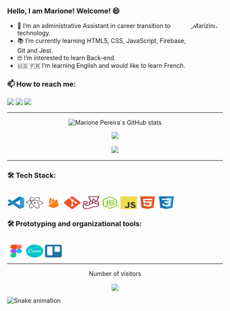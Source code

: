### Hello, I am Marione! Welcome!  :smile:
<img align="right" alt="Marizinha1" height="150" style="border-radius:50px;" src="https://i.pinimg.com/564x/be/22/32/be2232911ea8e8d56027d9eb9378a0ee.jpg"> 

- 🎯 I’m an administrative Assistant in career transition to technology.
- 📚 I’m currently learning HTML5, CSS, JavaScript, Firebase, Git and Jest.
- 🤓 I’m interested to learn Back-end.
- 🇺🇸 🇫🇷 I’m learning English and would like to learn French. 

###  📫 How to reach me:
<div>
    <a href = "mailto:mari.tainara@gmail.com"><img  aligh="center" src="https://img.shields.io/badge/-Gmail-%23333?style=for-the-badge&logo=gmail&logoColor=white" target="_blank"></a>
    <a href="https://www.linkedin.com/in/marione-tainara-da-sp/" target="_blank"><img  aligh="center" src="https://img.shields.io/badge/-LinkedIn-%230077B5?style=for-the-badge&logo=linkedin&logoColor=white" target="_blank"></a>
    <a href="https://t.me/marionepereira" target="_blank"><img src="https://img.shields.io/badge/Telegram-2CA5E0?style=for-the-badge&logo=telegram&logoColor=white"></a>
</div>



--------------------------------------------------
<div align="center">

  ![Marione Pereira´s GitHub stats](https://github-readme-stats.vercel.app/api?username=Marione-Tainara&show_icons=true&theme=highcontrast) <br>

   <img height="129em" src="https://github-readme-stats.vercel.app/api/top-langs/?username=Marione-Tainara&layout=compact&langs_count=7&theme=highcontrast"/><br>
	
  <img width="500em" src="https://github-readme-streak-stats.herokuapp.com/?user=Marione-Tainara&include_all_commits=true&hide_border=true&theme=highcontrast"/><br>

</div>

----
### 🛠  Tech Stack:
<div><br>
 <img align="center"  alt="VScode" height="30" width="40" src="https://raw.githubusercontent.com/devicons/devicon/master/icons/vscode/vscode-original.svg">
<img align="center"  alt="atom" height="30" width="40" src="https://raw.githubusercontent.com/devicons/devicon/master/icons/atom/atom-original.svg">
<img align="center"  alt="firebase" height="30" width="40" src="https://raw.githubusercontent.com/devicons/devicon/master/icons/firebase/firebase-plain.svg">	
<img align="center"  alt="Git" height="30" width="40" src="https://raw.githubusercontent.com/devicons/devicon/master/icons/git/git-original.svg">
 <img align="center"  alt="Jest" height="30" width="40" src="https://raw.githubusercontent.com/devicons/devicon/master/icons/jest/jest-plain.svg">
<img align="center"  alt="nodejs" height="30" width="40" src="https://raw.githubusercontent.com/devicons/devicon/master/icons/nodejs/nodejs-original.svg">
  <img align="center"  alt="Js" height="30" width="40" src="https://raw.githubusercontent.com/devicons/devicon/master/icons/javascript/javascript-original.svg">
  <img align="center"  alt="HTML" height="30" width="40" src="https://raw.githubusercontent.com/devicons/devicon/master/icons/html5/html5-original.svg">
  <img align="center"  alt="CSS" height="30" width="40" src="https://raw.githubusercontent.com/devicons/devicon/master/icons/css3/css3-original.svg">  
</div>


 
### 🛠 Prototyping and organizational tools:
<div><br>
 <img align="center"  alt="Figma" height="30" width="40" src="https://raw.githubusercontent.com/devicons/devicon/master/icons/figma/figma-original.svg">
<img align="center"  alt="Canva" height="30" width="40" src="https://raw.githubusercontent.com/devicons/devicon/master/icons/canva/canva-original.svg">	
 <img align="center"  alt=trello" height="30" width="40" src="https://raw.githubusercontent.com/devicons/devicon/master/icons/trello/trello-plain.svg">
																		      
</div>
																		     
-----	
																		      
						
																		      
																		     
<div>
      <p align= "center">Number of visitors</p> 
     <p align="center"><img align="center" src="https://profile-counter.glitch.me/{Marione-Tainara}/count.svg"/></p> 
</div>
													      
													      
													      
													      
													      
 ![Snake animation](https://github.com/Marione-Tainara/Marione-Tainara/blob/output/github-contribution-grid-snake.svg)	
